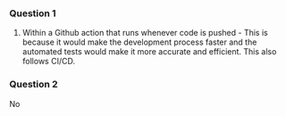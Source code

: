 ### Question 1
1) Within a Github action that runs whenever code is pushed - This is because it would make the development process faster and the automated tests would make it more accurate and efficient. This also follows CI/CD.

### Question 2
No

